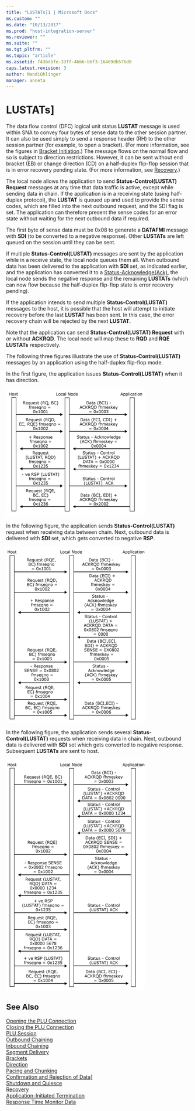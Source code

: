 ```yaml
---
title: "LUSTATs]1 | Microsoft Docs"
ms.custom: ""
ms.date: "10/13/2017"
ms.prod: "host-integration-server"
ms.reviewer: ""
ms.suite: ""
ms.tgt_pltfrm: ""
ms.topic: "article"
ms.assetid: f43bdbfe-33ff-4bb6-b6f3-16469db576d0
caps.latest.revision: 3
author: MandiOhlinger
manager: anneta
---
```

# LUSTATs]
The data flow control (DFC) logical unit status **LUSTAT** message is used within SNA to convey four bytes of sense data to the other session partner. It can also be used simply to send a response header (RH) to the other session partner (for example, to open a bracket). (For more information, see the figures in [Bracket Initiation](../core/bracket-initiation.md).) The message flows on the normal flow and so is subject to direction restrictions. However, it can be sent without end bracket (EB) or change direction (CD) on a half-duplex flip-flop session that is in error recovery pending state. (For more information, see [Recovery](../core/recovery.md).)  
  
 The local node allows the application to send **Status-Control(LUSTAT) Request** messages at any time that data traffic is active, except while sending data in chain. If the application is in a receiving state (using half-duplex protocol), the **LUSTAT** is queued up and used to provide the sense codes, which are filled into the next outbound request, and the SDI flag is set. The application can therefore present the sense codes for an error state without waiting for the next outbound data if required.  
  
 The first byte of sense data must be 0x08 to generate a **DATAFMI** message with **SDI** (to be converted to a negative response). Other **LUSTATs** are left queued on the session until they can be sent.  
  
 If multiple **Status-Control(LUSTAT)** messages are sent by the application while in a receive state, the local node queues them all. When outbound data has been delivered to the application with **SDI** set, as indicated earlier, and the application has converted it to a [Status-Acknowledge(Ack)](../Topic/Status-Acknowledge\(Ack\)1.md), the local node sends the negative response and the remaining **LUSTATs** (which can now flow because the half-duplex flip-flop state is error recovery pending).  
  
 If the application intends to send multiple **Status-Control(LUSTAT)** messages to the host, it is possible that the host will attempt to initiate recovery before the last **LUSTAT** has been sent. In this case, the error recovery chain will be rejected by the next **LUSTAT**.  
  
 Note that the application can send **Status-Control(LUSTAT) Request** with or without **ACKRQD**. The local node will map these to **RQD** and **RQE LUSTATs** respectively.  
  
 The following three figures illustrate the use of **Status-Control(LUSTAT)** messages by an application using the half-duplex flip-flop mode.  
  
 In the first figure, the application issues **Status-Control(LUSTAT)** when it has direction.  
  
 ![](../core/media/32703v.gif)  
  
 In the following figure, the application sends **Status-Control(LUSTAT)** request when receiving data between chain. Next, outbound data is delivered with **SDI** set, which gets converted to negative **RSP**.  
  
 ![](../core/media/32703va.gif)  
  
 In the following figure, the application sends several **Status-Control(LUSTAT)** requests when receiving data in chain. Next, outbound data is delivered with **SDI** set which gets converted to negative response. Subsequent **LUSTATs** are sent to host.  
  
 ![](../core/media/32703vb.gif)  
  
## See Also  
 [Opening the PLU Connection](../core/opening-the-plu-connection.md)   
 [Closing the PLU Connection](../core/closing-the-plu-connection.md)   
 [PLU Session](../core/plu-session.md)   
 [Outbound Chaining](../core/outbound-chaining.md)   
 [Inbound Chaining](../core/inbound-chaining.md)   
 [Segment Delivery](../core/segment-delivery.md)   
 [Brackets](../core/brackets.md)   
 [Direction](../core/direction.md)   
 [Pacing and Chunking](../core/pacing-and-chunking.md)   
 [Confirmation and Rejection of Data\]](../core/confirmation-and-rejection-of-data.md)   
 [Shutdown and Quiesce](../core/shutdown-and-quiesce.md)   
 [Recovery](../core/recovery.md)   
 [Application-Initiated Termination](../core/application-initiated-termination.md)   
 [Response Time Monitor Data](../core/response-time-monitor-data.md)